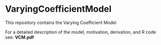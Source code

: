 # VaryingCoefficientModel

This repository contains the Varying Coefficient Model

For a detailed description of the model, motivation, derivation, and R code see: **VCM.pdf**
